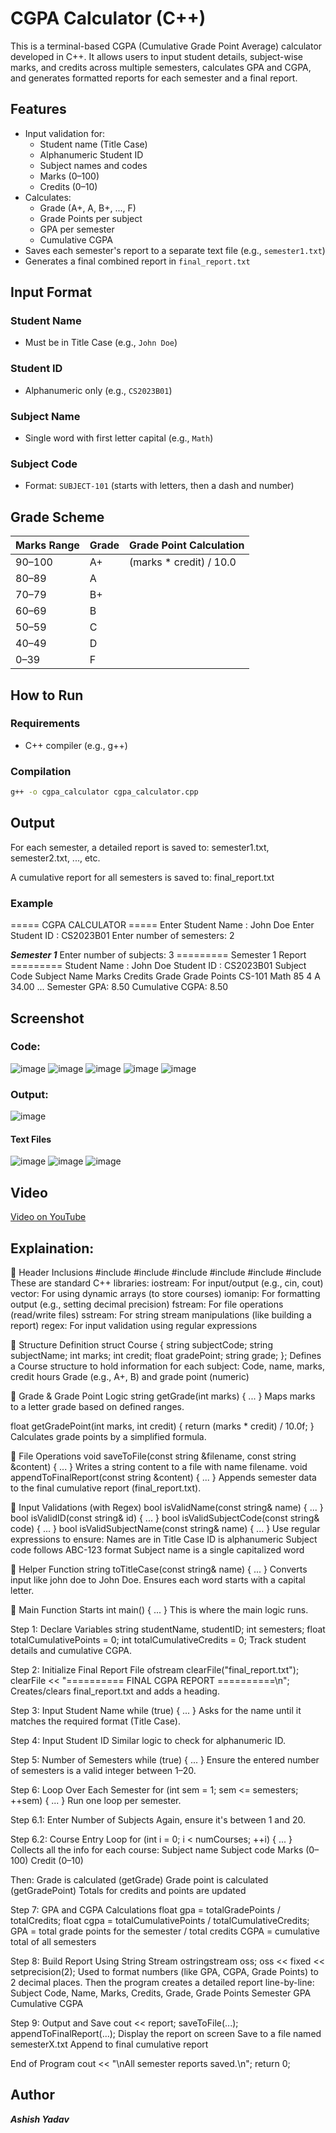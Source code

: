 # CGPA Calculator (C++)

This is a terminal-based CGPA (Cumulative Grade Point Average) calculator developed in C++. It allows users to input student details, subject-wise marks, and credits across multiple semesters, calculates GPA and CGPA, and generates formatted reports for each semester and a final report.

## Features

- Input validation for:
  - Student name (Title Case)
  - Alphanumeric Student ID
  - Subject names and codes
  - Marks (0–100)
  - Credits (0–10)
- Calculates:
  - Grade (A+, A, B+, ..., F)
  - Grade Points per subject
  - GPA per semester
  - Cumulative CGPA
- Saves each semester's report to a separate text file (e.g., `semester1.txt`)
- Generates a final combined report in `final_report.txt`

## Input Format

### Student Name

- Must be in Title Case (e.g., `John Doe`)

### Student ID

- Alphanumeric only (e.g., `CS2023B01`)

### Subject Name

- Single word with first letter capital (e.g., `Math`)

### Subject Code

- Format: `SUBJECT-101` (starts with letters, then a dash and number)

## Grade Scheme

| Marks Range | Grade | Grade Point Calculation |
| ----------- | ----- | ----------------------- |
| 90–100     | A+    | (marks * credit) / 10.0 |
| 80–89      | A     |                         |
| 70–79      | B+    |                         |
| 60–69      | B     |                         |
| 50–59      | C     |                         |
| 40–49      | D     |                         |
| 0–39       | F     |                         |

## How to Run

### Requirements

- C++ compiler (e.g., g++)

### Compilation

```bash
g++ -o cgpa_calculator cgpa_calculator.cpp
```
## Output
For each semester, a detailed report is saved to:
semester1.txt, semester2.txt, ..., etc.

A cumulative report for all semesters is saved to:
final_report.txt

### Example
===== CGPA CALCULATOR =====
Enter Student Name : John Doe
Enter Student ID   : CS2023B01
Enter number of semesters: 2

***Semester 1***
Enter number of subjects: 3
========= Semester 1 Report =========
Student Name : John Doe
Student ID   : CS2023B01
Subject Code     Subject Name     Marks   Credits   Grade   Grade Points
CS-101           Math             85      4         A       34.00
...
Semester GPA: 8.50
Cumulative CGPA: 8.50

## Screenshot
### Code:
![image](https://github.com/ashishyadav-1510/CodeAlpha_CGPA_Calculator/blob/main/Screenshot/Screenshot%202025-07-19%20091016.png?raw=true)
![image](https://github.com/ashishyadav-1510/CodeAlpha_CGPA_Calculator/blob/main/Screenshot/Screenshot%202025-07-19%20091047.png?raw=true)
![image](https://github.com/ashishyadav-1510/CodeAlpha_CGPA_Calculator/blob/main/Screenshot/Screenshot%202025-07-19%20091116.png?raw=true)
![image](https://github.com/ashishyadav-1510/CodeAlpha_CGPA_Calculator/blob/main/Screenshot/Screenshot%202025-07-19%20091138.png?raw=true)
![image](https://github.com/ashishyadav-1510/CodeAlpha_CGPA_Calculator/blob/main/Screenshot/Screenshot%202025-07-19%20091152.png?raw=true)

### Output:
![image](https://github.com/ashishyadav-1510/CodeAlpha_CGPA_Calculator/blob/main/Screenshot/Screenshot%202025-07-19%20091348.png?raw=true)
#### Text Files 
![image](https://github.com/ashishyadav-1510/CodeAlpha_CGPA_Calculator/blob/main/Screenshot/Screenshot%202025-07-19%20091359.png?raw=true)
![image](https://github.com/ashishyadav-1510/CodeAlpha_CGPA_Calculator/blob/main/Screenshot/Screenshot%202025-07-19%20091411.png?raw=true)
![image](https://github.com/ashishyadav-1510/CodeAlpha_CGPA_Calculator/blob/main/Screenshot/Screenshot%202025-07-19%20091421.png?raw=true)

## Video

[Video on YouTube](https://youtu.be/AseFuejdxcg)

## Explaination:

🔹 Header Inclusions
#include <iostream>
#include <vector>
#include <iomanip>
#include <fstream>
#include <sstream>
#include <regex>
These are standard C++ libraries:
iostream: For input/output (e.g., cin, cout)
vector: For using dynamic arrays (to store courses)
iomanip: For formatting output (e.g., setting decimal precision)
fstream: For file operations (read/write files)
sstream: For string stream manipulations (like building a report)
regex: For input validation using regular expressions

🔹 Structure Definition
struct Course {
    string subjectCode;
    string subjectName;
    int marks;
    int credit;
    float gradePoint;
    string grade;
};
Defines a Course structure to hold information for each subject:
Code, name, marks, credit hours
Grade (e.g., A+, B) and grade point (numeric)

🔹 Grade & Grade Point Logic
string getGrade(int marks) {
    ...
}
Maps marks to a letter grade based on defined ranges.

float getGradePoint(int marks, int credit) {
    return (marks * credit) / 10.0f;
}
Calculates grade points by a simplified formula.

🔹 File Operations
void saveToFile(const string &filename, const string &content) { ... }
Writes a string content to a file with name filename.
void appendToFinalReport(const string &content) { ... }
Appends semester data to the final cumulative report (final_report.txt).

🔹 Input Validations (with Regex)
bool isValidName(const string& name) { ... }
bool isValidID(const string& id) { ... }
bool isValidSubjectCode(const string& code) { ... }
bool isValidSubjectName(const string& name) { ... }
Use regular expressions to ensure:
Names are in Title Case
ID is alphanumeric
Subject code follows ABC-123 format
Subject name is a single capitalized word

🔹 Helper Function
string toTitleCase(const string& name) {
    ...
}
Converts input like john doe to John Doe. Ensures each word starts with a capital letter.

🔹 Main Function Starts
int main() {
    ...
}
This is where the main logic runs.

Step 1: Declare Variables
string studentName, studentID;
int semesters;
float totalCumulativePoints = 0;
int totalCumulativeCredits = 0;
Track student details and cumulative CGPA.

Step 2: Initialize Final Report File
ofstream clearFile("final_report.txt");
clearFile << "========== FINAL CGPA REPORT ==========\n";
Creates/clears final_report.txt and adds a heading.

Step 3: Input Student Name
while (true) {
    ...
}
Asks for the name until it matches the required format (Title Case).

Step 4: Input Student ID
Similar logic to check for alphanumeric ID.

Step 5: Number of Semesters
while (true) {
    ...
}
Ensure the entered number of semesters is a valid integer between 1–20.

Step 6: Loop Over Each Semester
for (int sem = 1; sem <= semesters; ++sem) {
    ...
}
Run one loop per semester.

Step 6.1: Enter Number of Subjects
Again, ensure it's between 1 and 20.

Step 6.2: Course Entry Loop
for (int i = 0; i < numCourses; ++i) {
    ...
}
Collects all the info for each course:
Subject name
Subject code
Marks (0–100)
Credit (0–10)

Then:
Grade is calculated (getGrade)
Grade point is calculated (getGradePoint)
Totals for credits and points are updated

Step 7: GPA and CGPA Calculations
float gpa = totalGradePoints / totalCredits;
float cgpa = totalCumulativePoints / totalCumulativeCredits;
GPA = total grade points for the semester / total credits
CGPA = cumulative total of all semesters

Step 8: Build Report Using String Stream
ostringstream oss;
oss << fixed << setprecision(2);
Used to format numbers (like GPA, CGPA, Grade Points) to 2 decimal places.
Then the program creates a detailed report line-by-line:
Subject Code, Name, Marks, Credits, Grade, Grade Points
Semester GPA
Cumulative CGPA

Step 9: Output and Save
cout << report;
saveToFile(...);
appendToFinalReport(...);
Display the report on screen
Save to a file named semesterX.txt
Append to final cumulative report

End of Program
cout << "\nAll semester reports saved.\n";
return 0;

## Author

***Ashish Yadav***